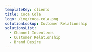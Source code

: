```yaml
---
templateKey: clients
title: Coca Cola
logo: /img/coca-cola.png
solutionLookup: Customer Relationship
solutionsList:
  - Channel Incentives
  - Customer Relationship
  - Brand Desire
---
```


